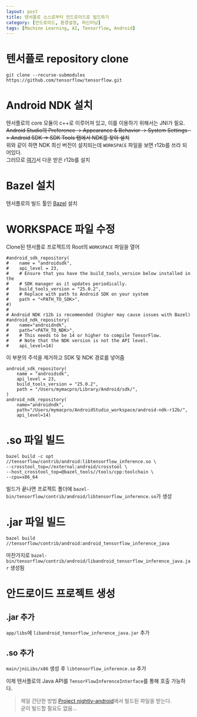 ```yaml
---
layout: post
title: 텐서플로 소스로부터 안드로이드로 빌드하기
category: [안드로이드, 환경설정, 머신러닝]
tags: [Machine Learning, AI, Tensorflow, Android]
---
```


# 텐서플로 repository clone
`git clone --recurse-submodules https://github.com/tensorflow/tensorflow.git`

# Android NDK 설치
텐서플로의 core 모듈이 c++로 이루어져 있고, 이를 이용하기 위해서는 JNI가 필요.  
~~Android Studio의 Preference -> Appearance & Behavior -> System Settings -> Android SDK -> SDK Tools 탭에서 NDK를 찾아 설치~~  
위와 같이 하면 NDK 최신 버전이 설치되는데 `WORKSPACE` 파일을 보면 r12b를 쓰라 되어있다.  
그러므로 [여기](https://developer.android.com/ndk/downloads/older_releases.html#ndk-12b-downloads)서 다운 받은 r12b를 설치

# Bazel 설치
텐서플로의 빌드 툴인 [Bazel](https://docs.bazel.build/versions/master/bazel-overview.html) 설치

# WORKSPACE 파일 수정
Clone된 텐서플로 프로젝트의 Root의 `WORKSPACE` 파일을 열어
```
#android_sdk_repository(
#    name = "androidsdk",
#    api_level = 23,
#    # Ensure that you have the build_tools_version below installed in the
#    # SDK manager as it updates periodically.
#    build_tools_version = "25.0.2",
#    # Replace with path to Android SDK on your system
#    path = "<PATH_TO_SDK>",
#)
#
# Android NDK r12b is recommended (higher may cause issues with Bazel)
#android_ndk_repository(
#    name="androidndk",
#    path="<PATH_TO_NDK>",
#    # This needs to be 14 or higher to compile TensorFlow.
#    # Note that the NDK version is not the API level.
#    api_level=14)
```
이 부분의 주석을 제거하고 SDK 및 NDK 경로를 넣어줌  
```
android_sdk_repository(
    name = "androidsdk",
    api_level = 23,
    build_tools_version = "25.0.2",
    path = "/Users/mymacpro/Library/Android/sdk/",
)
android_ndk_repository(
    name="androidndk",
    path="/Users/mymacpro/AndroidStudio_workspace/android-ndk-r12b/",
    api_level=14)
```

# .so 파일 빌드
```
bazel build -c opt //tensorflow/contrib/android:libtensorflow_inference.so \
--crosstool_top=//external:android/crosstool \
--host_crosstool_top=@bazel_tools//tools/cpp:toolchain \
--cpu=x86_64
```

빌드가 끝나면 프로젝트 폴더에 `bazel-bin/tensorflow/contrib/android/libtensorflow_inference.so`가 생성

# .jar 파일 빌드
```
bazel build //tensorflow/contrib/android:android_tensorflow_inference_java
```

마찬가지로 `bazel-bin/tensorflow/contrib/android/libandroid_tensorflow_inference_java.jar` 생성됨


# 안드로이드 프로젝트 생성
## .jar 추가
`app/libs`에 `libandroid_tensorflow_inference_java.jar` 추가  

## .so 추가
`main/jniLibs/x86` 생성 후 `libtensorflow_inference.so` 추가

이제 텐서플로의 Java API를 `TensorFlowInferenceInterface`를 통해 호출 가능하다.  



> 제일 간단한 방법
[Project nightly-android](http://ci.tensorflow.org/view/Nightly/job/nightly-android/)에서 빌드된 파일을 받는다.  
굳이 빌드할 필요도 없음...







